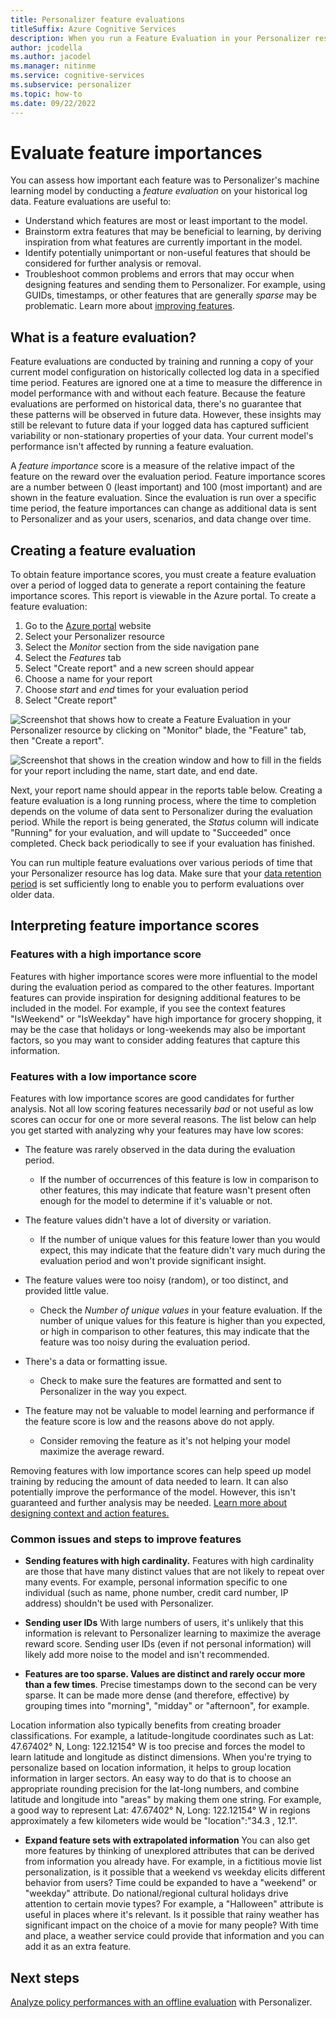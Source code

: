 ```yaml
---
title: Personalizer feature evaluations
titleSuffix: Azure Cognitive Services
description: When you run a Feature Evaluation in your Personalizer resource from the Azure portal, Personalizer creates a report containing Feature Scores, a measure of how influential each feature was to the model during the evaluation period.
author: jcodella
ms.author: jacodel
ms.manager: nitinme
ms.service: cognitive-services
ms.subservice: personalizer
ms.topic: how-to
ms.date: 09/22/2022
---
```


# Evaluate feature importances

You can assess how important each feature was to Personalizer's machine learning model by conducting a _feature evaluation_ on your historical log data. Feature evaluations are useful to:

* Understand which features are most or least important to the model.
* Brainstorm extra features that may be beneficial to learning, by deriving inspiration from what features are currently important in the model.
* Identify potentially unimportant or non-useful features that should be considered for further analysis or removal. 
* Troubleshoot common problems and errors that may occur when designing features and sending them to Personalizer. For example, using GUIDs, timestamps, or other features that are generally _sparse_ may be problematic. Learn more about [improving features](concepts-features.md).

## What is a feature evaluation?

Feature evaluations are conducted by training and running a copy of your current model configuration on historically collected log data in a specified time period. Features are ignored one at a time to measure the difference in model performance with and without each feature. Because the feature evaluations are performed on historical data, there's no guarantee that these patterns will be observed in future data. However, these insights may still be relevant to future data if your logged data has captured sufficient variability or non-stationary properties of your data. Your current model's performance isn't  affected by running a feature evaluation.

A _feature importance_ score is a measure of the relative impact of the feature on the reward over the evaluation period. Feature importance scores are a number between 0 (least important) and 100 (most important) and are shown in the feature evaluation. Since the evaluation is run over a specific time period, the feature importances can change as additional data is sent to Personalizer and as your users, scenarios, and data change over time. 

## Creating a feature evaluation

To obtain feature importance scores, you must create a feature evaluation over a period of logged data to generate a report containing the feature importance scores. This report is viewable in the Azure portal. To create a feature evaluation:

1. Go to the [Azure portal](https://portal.azure.com) website
1. Select your Personalizer resource
1. Select the _Monitor_ section from the side navigation pane
1. Select the _Features_ tab
1. Select "Create report" and a new screen should appear
1. Choose a name for your report
1. Choose _start_ and _end_ times for your evaluation period
1. Select "Create report"

![Screenshot that shows how to create a Feature Evaluation in your Personalizer resource by clicking on "Monitor" blade, the "Feature" tab, then "Create a report".](media/feature-evaluation/create-report.png)


![Screenshot that shows in the creation window and how to fill in the fields for your report including the name, start date, and end date.](media/feature-evaluation/create-report-window.png)

Next, your report name should appear in the reports table below. Creating a feature evaluation is a long running process, where the time to completion depends on the volume of data sent to Personalizer during the evaluation period. While the report is being generated, the _Status_ column will indicate "Running" for your evaluation, and will update to "Succeeded" once completed. Check back periodically to see if your evaluation has finished.

You can run multiple feature evaluations over various periods of time that your Personalizer resource has log data. Make sure that your [data retention period](how-to-settings.md#data-retention) is set sufficiently long to enable you to perform evaluations over older data.

## Interpreting feature importance scores

### Features with a high importance score

Features with higher importance scores were more influential to the model during the evaluation period as compared to the other features. Important features can provide inspiration for designing additional features to be included in the model. For example, if you see the context features "IsWeekend" or "IsWeekday" have high importance for grocery shopping, it may be the case that holidays or long-weekends may also be important factors, so you may want to consider adding features that capture this information.

### Features with a low importance score

Features with low importance scores are good candidates for further analysis. Not all low scoring features necessarily _bad_ or not useful as low scores can occur for one or more several reasons. The list below can help you get started with analyzing why your features may have low scores:

* The feature was rarely observed in the data during the evaluation period. 
    <!-- * Check The _Feature occurrences_ in your feature evaluation. If it's low in comparison to other features, this may indicate that feature was not present often enough for the model to determine if it's valuable or not. -->
    * If the number of occurrences of this feature is low in comparison to other features, this may indicate that feature wasn't present often enough for the model to determine if it's valuable or not.
* The feature values didn't have a lot of diversity or variation.
    <!-- * Check The _Number of unique values_ in your feature evaluation. If it's lower than you would expect, this may indicate that the feature did not vary much during the evaluation period and won't provide significant insight. -->
    * If the number of unique values for this feature lower than you would expect, this may indicate that the feature didn't vary much during the evaluation period and won't provide significant insight.
  
* The feature values were too noisy (random), or too distinct, and provided little value.
    <!-- * Check the _Number of unique values_ in your feature evaluation. If it's higher than you expected, or high in comparison to other features, this may indicate that the feature was too noisy during the evaluation period. -->
    * Check the _Number of unique values_ in your feature evaluation. If the number of unique values for this feature is higher than you expected, or high in comparison to other features, this may indicate that the feature was too noisy during the evaluation period.
* There's a data or formatting issue.
    * Check to make sure the features are formatted and sent to Personalizer in the way you expect.
* The feature may not be valuable to model learning and performance if the feature score is low and the reasons above do not apply.
    * Consider removing the feature as it's not helping your model maximize the average reward. 
    
Removing features with low importance scores can help speed up model training by reducing the amount of data needed to learn. It can also potentially improve the performance of the model. However, this isn't guaranteed and further analysis may be needed.  [Learn more about designing context and action features.](concepts-features.md)

### Common issues and steps to improve features

- **Sending features with high cardinality.** Features with high cardinality are those that have many distinct values that are not likely to repeat over many events. For example, personal information specific to one individual (such as name, phone number, credit card number, IP address) shouldn't be used with Personalizer.
  
- **Sending user IDs** With large numbers of users, it's unlikely that this information is relevant to Personalizer learning to maximize the average reward score. Sending user IDs (even if not personal information) will likely add more noise to the model and isn't recommended.
  
- **Features are too sparse. Values are distinct and rarely occur more than a few times**. Precise timestamps down to the second can be very sparse. It can be made more dense (and therefore, effective) by grouping times into "morning", "midday" or "afternoon", for example. 

Location information also typically benefits from creating broader classifications. For example, a latitude-longitude coordinates such as Lat: 47.67402° N, Long: 122.12154° W is too precise and forces the model to learn latitude and longitude as distinct dimensions. When you're trying to personalize based on location information, it helps to group location information in larger sectors. An easy way to do that is to choose an appropriate rounding precision for the lat-long numbers, and combine latitude and longitude into "areas" by making them one string. For example, a good way to represent Lat: 47.67402° N, Long: 122.12154° W in regions approximately a few kilometers wide would be "location":"34.3 , 12.1".

- **Expand feature sets with extrapolated information**
You can also get more features by thinking of unexplored attributes that can be derived from information you already have. For example, in a fictitious movie list personalization, is it possible that a weekend vs weekday elicits different behavior from users? Time could be expanded to have a "weekend" or "weekday" attribute. Do national/regional cultural holidays drive attention to certain movie types? For example, a "Halloween" attribute is useful in places where it's relevant. Is it possible that rainy weather has significant impact on the choice of a movie for many people? With time and place, a weather service could provide that information and you can add it as an extra feature.


## Next steps

[Analyze policy performances with an offline evaluation](how-to-offline-evaluation.md) with Personalizer.

